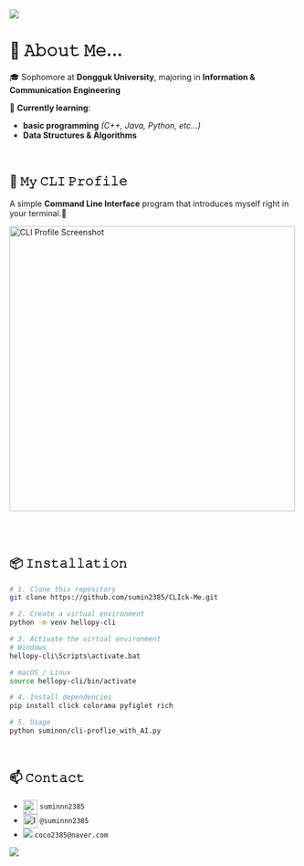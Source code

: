 <img src="https://capsule-render.vercel.app/api?type=waving&color=BDBDC8&height=140&section=header" />

# 📖 𝙰𝚋𝚘𝚞𝚝 𝙼𝚎...
🎓 Sophomore at **Dongguk University**, majoring in **Information & Communication Engineering**  
  
🌱 **Currently learning**:
- **basic programming**  *(C++, Java, Python, etc...)*
- **Data Structures & Algorithms**

<br>

## 💬 𝙼𝚢 𝙲𝙻𝙸 𝙿𝚛𝚘𝚏𝚒𝚕𝚎

A simple **Command Line Interface** program that introduces myself right in your terminal.🚀

<img src="https://github.com/user-attachments/assets/d4040fa5-fe61-496e-8f4c-42b5624a8ee8" width="500" alt="CLI Profile Screenshot" />

<br><br>

## 📦 𝙸𝚗𝚜𝚝𝚊𝚕𝚕𝚊𝚝𝚒𝚘𝚗

```bash
# 1. Clone this repository
git clone https://github.com/sumin2385/CLIck-Me.git

# 2. Create a virtual environment
python -m venv hellopy-cli

# 3. Activate the virtual environment
# Windows
hellopy-cli\Scripts\activate.bat

# macOS / Linux
source hellopy-cli/bin/activate

# 4. Install dependencies
pip install click colorama pyfiglet rich

# 5. Usage
python suminnn/cli-proflie_with_AI.py

```

<br>

## 📫 𝙲𝚘𝚗𝚝𝚊𝚌𝚝

- [<img src="https://raw.githubusercontent.com/Raymo111/Raymo111/master/socials/linkedin.png" height="25em" align="center" alt="LinkedIn" title="LinkedIn"/>](https://www.linkedin.com/in/suminnn2385/) `suminnn2385`
- [<img src="https://raw.githubusercontent.com/Raymo111/Raymo111/master/socials/instagram.svg" height="25em" align="center" alt="Instagram" title="Instagram"/>](https://www.instagram.com/suminnn2385/) `@suminnn2385`
- <img src="https://img.shields.io/badge/-03C75A?style=flat&logo=Naver&logoColor=white" /> `coco2385@naver.com`

<img src="https://capsule-render.vercel.app/api?type=waving&color=BDBDC8&height=140&section=footer" />
